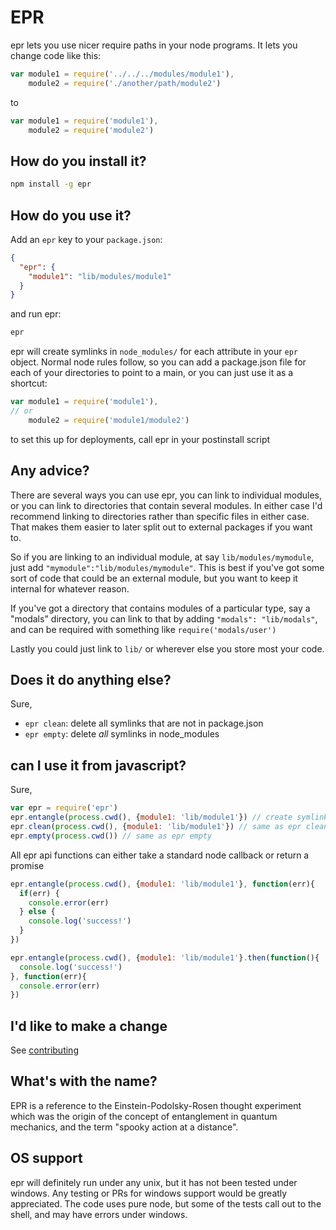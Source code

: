 EPR
===

epr lets you use nicer require paths in your node programs. It lets you change code like this:

```js
var module1 = require('../../../modules/module1'),
    module2 = require('./another/path/module2')
```

to

```js
var module1 = require('module1'),
    module2 = require('module2')
```

## How do you install it?

```sh
npm install -g epr
```

## How do you use it?

Add an ```epr``` key to your ```package.json```:

```json
{
  "epr": {
    "module1": "lib/modules/module1"
  }
}
```

and run epr:

```sh
epr
```

epr will create symlinks in ```node_modules/``` for each attribute in your ```epr```
object. Normal node rules follow, so you can add a package.json file for each of
your directories to point to a main, or you can just use it as a shortcut:

```js
var module1 = require('module1'),
// or
    module2 = require('module1/module2')
```

to set this up for deployments, call epr in your postinstall script

## Any advice?

There are several ways you can use epr, you can link to individual modules, or
you can link to directories that contain several modules. In either case I'd
recommend linking to directories rather than specific files in either case. That
makes them easier to later split out to external packages if you want to.

So if you are linking to an individual module, at say ```lib/modules/mymodule```,
just add ```"mymodule":"lib/modules/mymodule"```. This is best if you've got some
sort of code that could be an external module, but you want to keep it internal
for whatever reason.

If you've got a directory that contains modules of a particular type, say a
"modals" directory, you can link to that by adding ```"modals": "lib/modals"```,
and can be required with something like ```require('modals/user')```

Lastly you could just link to ```lib/``` or wherever else you store most your code.

## Does it do anything else?

Sure,

* ```epr clean```: delete all symlinks that are not in package.json
* ```epr empty```: delete *all* symlinks in node_modules

## can I use it from javascript?

Sure,

```js
var epr = require('epr')
epr.entangle(process.cwd(), {module1: 'lib/module1'}) // create symlinks
epr.clean(process.cwd(), {module1: 'lib/module1'}) // same as epr clean
epr.empty(process.cwd()) // same as epr empty
```

All epr api functions can either take a standard node callback or return a promise

```js
epr.entangle(process.cwd(), {module1: 'lib/module1'}, function(err){
  if(err) {
    console.error(err)
  } else {
    console.log('success!')
  }
})

epr.entangle(process.cwd(), {module1: 'lib/module1'}.then(function(){
  console.log('success!')
}, function(err){
  console.error(err)
})
```

## I'd like to make a change

See [contributing](CONTRIBUTING.md)

## What's with the name?

EPR is a reference to the Einstein-Podolsky-Rosen thought experiment which was
the origin of the concept of entanglement in quantum mechanics, and the term
"spooky action at a distance".

## OS support

epr will definitely run under any unix, but it has not been tested under windows.
Any testing or PRs for windows support would be greatly appreciated. The code
uses pure node, but some of the tests call out to the shell, and may have errors
under windows.
